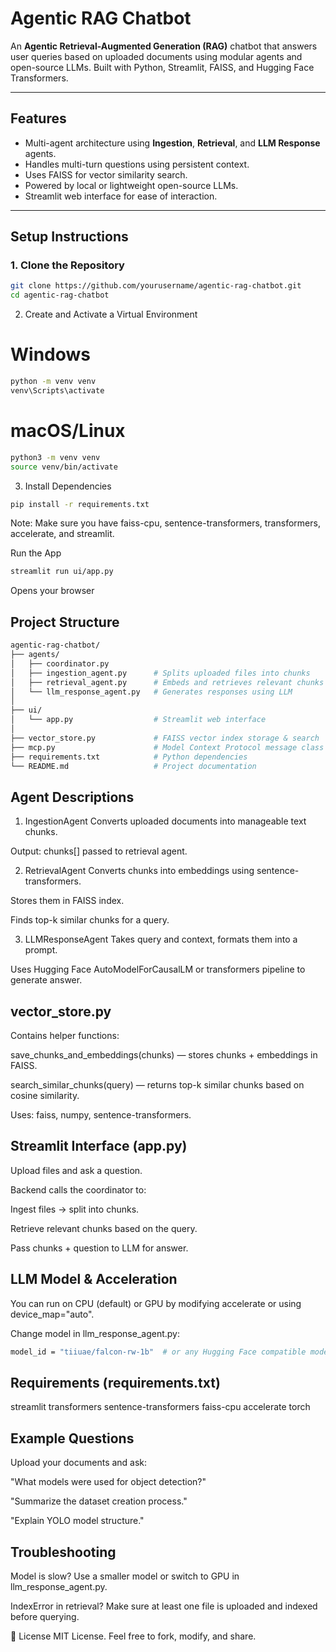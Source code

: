 # Agentic RAG Chatbot

An **Agentic Retrieval-Augmented Generation (RAG)** chatbot that answers user queries based on uploaded documents using modular agents and open-source LLMs. Built with Python, Streamlit, FAISS, and Hugging Face Transformers.

---

## Features

- Multi-agent architecture using **Ingestion**, **Retrieval**, and **LLM Response** agents.
- Handles multi-turn questions using persistent context.
- Uses FAISS for vector similarity search.
- Powered by local or lightweight open-source LLMs.
- Streamlit web interface for ease of interaction.

---

## Setup Instructions

### 1. Clone the Repository

```bash
git clone https://github.com/yourusername/agentic-rag-chatbot.git
cd agentic-rag-chatbot
```
2. Create and Activate a Virtual Environment
# Windows
```bash
python -m venv venv
venv\Scripts\activate
```
# macOS/Linux
```bash
python3 -m venv venv
source venv/bin/activate
```
3. Install Dependencies
```bash
pip install -r requirements.txt
```
Note: Make sure you have faiss-cpu, sentence-transformers, transformers, accelerate, and streamlit.

Run the App
```bash
streamlit run ui/app.py
```
Opens your browser 

## Project Structure
```bash
agentic-rag-chatbot/
├── agents/
│   ├── coordinator.py
│   ├── ingestion_agent.py      # Splits uploaded files into chunks
│   ├── retrieval_agent.py      # Embeds and retrieves relevant chunks
│   └── llm_response_agent.py   # Generates responses using LLM
│
├── ui/
│   └── app.py                  # Streamlit web interface
│
├── vector_store.py             # FAISS vector index storage & search
├── mcp.py                      # Model Context Protocol message class
├── requirements.txt            # Python dependencies
└── README.md                   # Project documentation
```
## Agent Descriptions
1. IngestionAgent
Converts uploaded documents into manageable text chunks.

Output: chunks[] passed to retrieval agent.

2. RetrievalAgent
Converts chunks into embeddings using sentence-transformers.

Stores them in FAISS index.

Finds top-k similar chunks for a query.

3. LLMResponseAgent
Takes query and context, formats them into a prompt.

Uses Hugging Face AutoModelForCausalLM or transformers pipeline to generate answer.

## vector_store.py
Contains helper functions:

save_chunks_and_embeddings(chunks) — stores chunks + embeddings in FAISS.

search_similar_chunks(query) — returns top-k similar chunks based on cosine similarity.

Uses: faiss, numpy, sentence-transformers.

## Streamlit Interface (app.py)
Upload files and ask a question.

Backend calls the coordinator to:

Ingest files → split into chunks.

Retrieve relevant chunks based on the query.

Pass chunks + question to LLM for answer.

## LLM Model & Acceleration
You can run on CPU (default) or GPU by modifying accelerate or using device_map="auto".

Change model in llm_response_agent.py:
```bash
model_id = "tiiuae/falcon-rw-1b"  # or any Hugging Face compatible model
```
## Requirements (requirements.txt)
streamlit
transformers
sentence-transformers
faiss-cpu
accelerate
torch

## Example Questions
Upload your documents and ask:

"What models were used for object detection?"

"Summarize the dataset creation process."

"Explain YOLO model structure."

## Troubleshooting
Model is slow? Use a smaller model or switch to GPU in llm_response_agent.py.

IndexError in retrieval? Make sure at least one file is uploaded and indexed before querying.

📌 License
MIT License. Feel free to fork, modify, and share.

